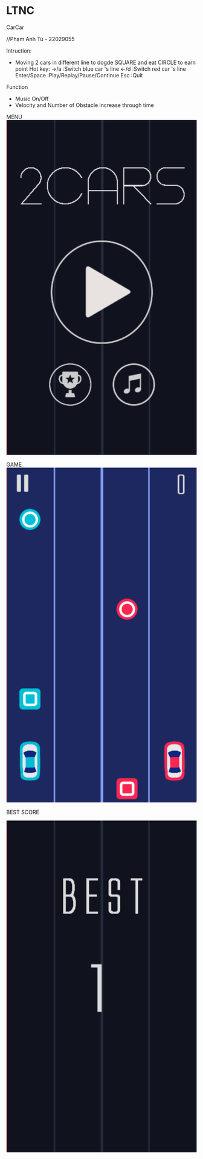 # LTNC
CarCar

//Phạm Anh Tú - 22029055

Intruction:
- Moving 2 cars in different line to dogde SQUARE and eat CIRCLE to earn point
Hot key:
 ->/a :Switch blue car 's line 
 <-/d :Switch red car 's line
 Enter/Space :Play/Replay/Pause/Continue
 Esc :Quit

Function
- Music On/Off
- Velocity and Number of Obstacle increase through time

MENU                                                                                                        
![alt text](image.png)

GAME                                                                                               
![alt text](image-1.png)

BEST SCORE                                                                                 

![alt text](image-2.png)
